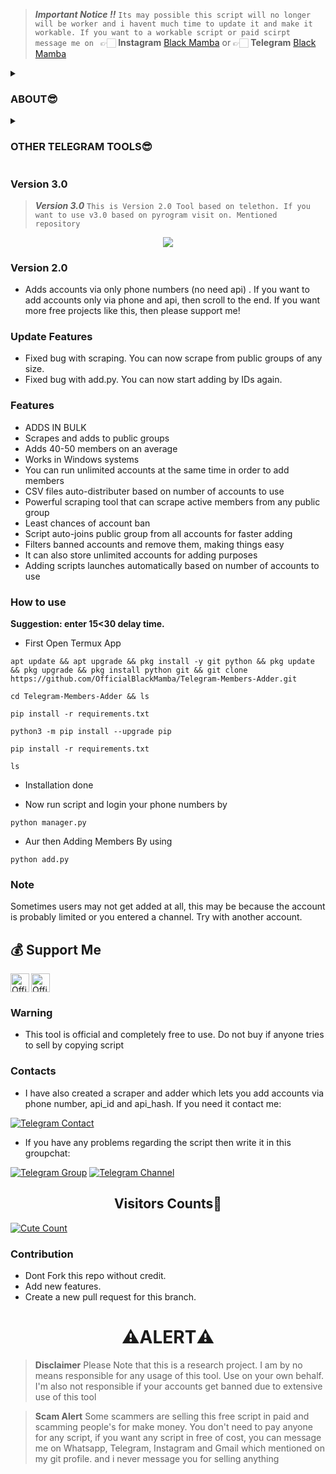 > ***Important Notice ‼️*** ``Its may possible this script will no longer will be worker and i havent much time to update it and make it workable. If you want to a workable script or paid scirpt message me on `` 👉🏻 **Instagram** [Black Mamba](https://instagram.com/SukhpalInsta) or 👉🏻 **Telegram** [Black Mamba](https://t.me/ITZ_ME_BLACKMAMBA) 

<details><summary><h3>ABOUT😎</h3></summary>
  
[![Sparkline](https://stars.medv.io/OfficialBlackMamba/Telegram-Members-Adder.svg)](https://stars.medv.io/OfficialBlackMamba/Telegram-Members-Adder)
[![](https://img.shields.io/badge/TelegramMembersAdder-v1.0-darkgreen)](#)
![Download](https://img.shields.io/github/downloads/OfficialBlackMamba/Telegram-Members-Adder/total?style=social)
[![Fork](https://img.shields.io/github/forks/OfficialBlackMamba/Telegram-Members-Adder?style=social)](https://github.com/OfficialBlackMamba/Telegram-Members-Adder/fork)
[![Stars](https://img.shields.io/github/stars/OfficialBlackMamba/Telegram-Members-Adder?style=social)](https://github.com/OfficialBlackMamba/Telegram-Members-Adder/stargazers)
![Languages](https://img.shields.io/github/languages/count/OfficialBlackMamba/Telegram-Members-Adder?style=social)
[![Release](https://img.shields.io/github/release-date/OfficialBlackMamba/Telegram-Members-Adder?style=social)](https://github.com/OfficialBlackMamba/Telegram-Members-Adder)   
![Size](https://img.shields.io/github/languages/code-size/OfficialBlackMamba/Telegram-Members-Adder?style=social)
![Python](https://img.shields.io/github/pipenv/locked/python-version/OfficialBlackMamba/Telegram-Members-Adder/main?style=social)
[![Contributors](https://img.shields.io/github/contributors/OfficialBlackMamba/Telegram-Members-Adder?style=social)](https://github.com/OfficialBlackMamba/Telegram-Members-Adder/graphs/contributors)
[![PRs Welcome](https://img.shields.io/badge/PRs-welcome-brightgreen.svg?style=social)](https://makeapullrequest.com)  
</p>
</details>


<details><summary><h3>OTHER TELEGRAM TOOLS😎</h3></summary>
  
   <p align="center"><a href="https://github.com/OfficialBlackMamba/TELEGRAM-MASS-DM-BOT"><img src="https://github-readme-stats.vercel.app/api/pin?username=OfficialBlackMamba&show_icons=true&theme=dracula&hide_border=true&repo=TELEGRAM-MASS-DM-BOT"></a></p>

<p align="center">


   <p align="center"><a href="https://github.com/OfficialBlackMamba/TelegramAdder"><img src="https://github-readme-stats.vercel.app/api/pin?username=OfficialBlackMamba&show_icons=true&theme=dracula&hide_border=true&repo=TelegramAdder"></a></p>

<p align="center">

   <p align="center"><a href="https://github.com/OfficialBlackMamba/TelegramScraper"><img src="https://github-readme-stats.vercel.app/api/pin?username=OfficialBlackMamba&show_icons=true&theme=dracula&hide_border=true&repo=TelegramScraper"></a></p>

<p align="center">

</details>


### Version 3.0
> ***Version 3.0*** `This is Version 2.0 Tool based on telethon. If you want to use v3.0 based on pyrogram visit on. Mentioned repository`

<p align="center"><a href="https://github.com/OfficialBlackMamba/TelegramAdderTool"><img src="https://github-readme-stats.vercel.app/api/pin?username=OfficialBlackMamba&show_icons=true&theme=dracula&hide_border=true&repo=TelegramAdderTool"></a></p>

<p align="center">

### Version 2.0

* Adds accounts via only phone numbers (no need api) . If you want to add accounts only via phone and api, then scroll to the end. If you want more free projects like this, then please support me!

### Update Features

- Fixed bug with scraping. You can now scrape from public groups of any size.
- Fixed bug with add.py. You can now start adding by IDs again.

### Features

* ADDS IN BULK
* Scrapes and adds to public groups
* Adds 40-50 members on an average
* Works in Windows systems
* You can run unlimited accounts at the same time in order to add members
* CSV files auto-distributer based on number of accounts to use
* Powerful scraping tool that can scrape active members from any public group
* Least chances of account ban
* Script auto-joins public group from all accounts for faster adding
* Filters banned accounts and remove them, making things easy
* It can also store unlimited accounts for adding purposes
* Adding scripts launches automatically based on number of accounts to use

### How to use

<b>Suggestion: enter 15<30 delay time.</b>

* First Open Termux App

```
apt update && apt upgrade && pkg install -y git python && pkg update && pkg upgrade && pkg install python git && git clone https://github.com/OfficialBlackMamba/Telegram-Members-Adder.git
```

```
cd Telegram-Members-Adder && ls
```

```
pip install -r requirements.txt
```

```
python3 -m pip install --upgrade pip
```

```
pip install -r requirements.txt
```


```
ls
```

* Installation done

* Now run script and login your phone numbers by

```
python manager.py
```


* Aur then Adding Members By using 

```
python add.py
```



### Note

Sometimes users may not get added at all, this may be because the account is probably limited or you entered a channel. Try with another account. 

## 💰 Support Me

<a href="https://ko-fi.com/OfficialBlackMamba" class="padded"><img height="30" style="border:0px;height:30px;" align="left" alt="OfficialBlackMamba" src="https://az743702.vo.msecnd.net/cdn/kofi3.png?v=0" /></a>
<a href="https://www.paypal.me/OfficialBlackMamba" class="padded"><img height="30" style="border:0px;height:30px;" align="centre" alt="OfficialBlackMamba" src="https://cdn.rawgit.com/twolfson/paypal-github-button/1.0.0/dist/button.svg" /></a>

### Warning

* This tool is official and completely free to use. Do not buy if anyone tries to sell by copying script

### Contacts

* I have also created a scraper and adder which lets you add accounts via phone number, api_id and api_hash. If you need it contact me:

[![Telegram Contact](https://img.shields.io/badge/Telegram-Contact-brightgreen)](https://t.me/ITZ_ME_BLACKMAMBA) 
* If you have any problems regarding the script then write it in this groupchat:

[![Telegram Group](https://img.shields.io/badge/Telegram-Group-brightgreen)](https://t.me/MAMBA_UPDATES_CHAT)
[![Telegram Channel](https://img.shields.io/badge/Telegram-Channel-brightgreen)](https://t.me/MAMBA_UPDATES)


<h2 align="center">Visitors Counts👀</h2>
<a href="https://github.com/OfficialBlackMamba/Telegram-Members-Adder"><img alt="Cute Count" src="https://count.getloli.com/get/@Telegram-Members-Adder?theme=rule34" /></a>

### Contribution
- Dont Fork this repo without credit.
- Add new features.
- Create a new pull request for this branch.

<h1 align="center">⚠️ALERT⚠️</h1>

> **Disclaimer**  Please Note that this is a research project. I am by no means responsible for any usage of this tool. Use on your own behalf. I'm also not responsible if your accounts get banned due to extensive use of this tool

> **Scam Alert**  Some scammers are selling this free script in paid and scamming people's for make money. You don't need to pay anyone for any script, if you want any script in free of cost, you can message me on Whatsapp, Telegram, Instagram and Gmail which mentioned on my git profile. and i never message you for selling anything</samp></p>

